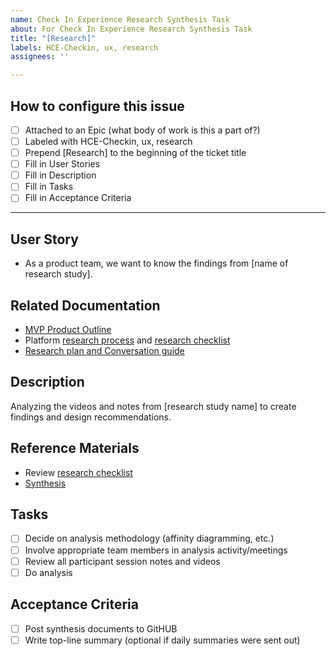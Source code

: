 ```yaml
---
name: Check In Experience Research Synthesis Task
about: For Check In Experience Research Synthesis Task
title: "[Research]"
labels: HCE-Checkin, ux, research
assignees: ''

---
```


## How to configure this issue

- [ ] Attached to an Epic (what body of work is this a part of?)
- [ ] Labeled with HCE-Checkin, ux, research
- [ ] Prepend [Research] to the beginning of the ticket title
- [ ] Fill in User Stories
- [ ] Fill in Description
- [ ] Fill in Tasks
- [ ] Fill in Acceptance Criteria
---

## User Story
- As a product team, we want to know the findings from [name of research study].

## Related Documentation
- [MVP Product Outline](https://github.com/department-of-veterans-affairs/va.gov-team/blob/master/products/health-care/checkin/product/product-outline.md)
- Platform [research process](https://depo-platform-documentation.scrollhelp.site/research-design/Research-Overview.1958740385.html) and [research checklist](https://depo-platform-documentation.scrollhelp.site/research-design/Research-Checklist.1958773011.html)
- [Research plan and Conversation guide]()


## Description
Analyzing the videos and notes from [research study name] to create findings and design recommendations.

## Reference Materials
- Review [research checklist](https://github.com/department-of-veterans-affairs/va.gov-team/blob/master/platform/research/planning/lead-researcher-checklist.md)
- [Synthesis](https://github.com/department-of-veterans-affairs/va.gov-team/tree/master/platform/research/synthesis)

## Tasks

- [ ] Decide on analysis methodology (affinity diagramming, etc.)
- [ ] Involve appropriate team members in analysis activity/meetings
- [ ] Review all participant session notes and videos
- [ ] Do analysis

## Acceptance Criteria

- [ ] Post synthesis documents to GitHUB
- [ ] Write top-line summary (optional if daily summaries were sent out)
